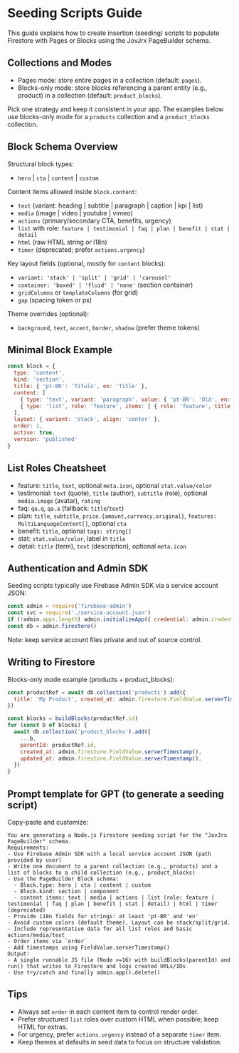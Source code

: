 # Seeding Scripts Guide

This guide explains how to create insertion (seeding) scripts to populate Firestore with Pages or Blocks using the JovJrx PageBuilder schema.

## Collections and Modes

- Pages mode: store entire pages in a collection (default: `pages`).
- Blocks-only mode: store blocks referencing a parent entity (e.g., product) in a collection (default: `product_blocks`).

Pick one strategy and keep it consistent in your app. The examples below use blocks-only mode for a `products` collection and a `product_blocks` collection.

## Block Schema Overview

Structural block types:
- `hero` | `cta` | `content` | `custom`

Content items allowed inside `block.content`:
- `text` (variant: heading | subtitle | paragraph | caption | kpi | list)
- `media` (image | video | youtube | vimeo)
- `actions` (primary/secondary CTA, benefits, urgency)
- `list` with role: `feature | testimonial | faq | plan | benefit | stat | detail`
- `html` (raw HTML string or i18n)
- `timer` (deprecated; prefer `actions.urgency`)

Key layout fields (optional, mostly for `content` blocks):
- `variant: 'stack' | 'split' | 'grid' | 'carousel'`
- `container: 'boxed' | 'fluid' | 'none'` (section container)
- `gridColumns` or `templateColumns` (for grid)
- `gap` (spacing token or px)

Theme overrides (optional):
- `background`, `text`, `accent`, `border`, `shadow` (prefer theme tokens)

## Minimal Block Example

```js
const block = {
  type: 'content',
  kind: 'section',
  title: { 'pt-BR': 'Título', en: 'Title' },
  content: [
    { type: 'text', variant: 'paragraph', value: { 'pt-BR': 'Olá', en: 'Hello' }, order: 0 },
    { type: 'list', role: 'feature', items: [ { role: 'feature', title: { 'pt-BR': 'Rápido', en: 'Fast' } } ], order: 1 }
  ],
  layout: { variant: 'stack', align: 'center' },
  order: 1,
  active: true,
  version: 'published'
}
```

## List Roles Cheatsheet

- feature: `title`, `text`, optional `meta.icon`, optional `stat.value/color`
- testimonial: `text` (quote), `title` (author), `subtitle` (role), optional `media.image` (avatar), `rating`
- faq: `qa.q`, `qa.a` (fallback: `title`/`text`)
- plan: `title`, `subtitle`, `price.{amount,currency,original}`, `features: MultiLanguageContent[]`, optional `cta`
- benefit: `title`, optional `tags: string[]`
- stat: `stat.value/color`, label in `title`
- detail: `title` (term), `text` (description), optional `meta.icon`

## Authentication and Admin SDK

Seeding scripts typically use Firebase Admin SDK via a service account JSON:

```js
const admin = require('firebase-admin')
const svc = require('./service-account.json')
if (!admin.apps.length) admin.initializeApp({ credential: admin.credential.cert(svc), projectId: svc.project_id })
const db = admin.firestore()
```

Note: keep service account files private and out of source control.

## Writing to Firestore

Blocks-only mode example (products + product_blocks):

```js
const productRef = await db.collection('products').add({
  title: 'My Product', created_at: admin.firestore.FieldValue.serverTimestamp()
})

const blocks = buildBlocks(productRef.id)
for (const b of blocks) {
  await db.collection('product_blocks').add({
    ...b,
    parentId: productRef.id,
    created_at: admin.firestore.FieldValue.serverTimestamp(),
    updated_at: admin.firestore.FieldValue.serverTimestamp(),
  })
}
```

## Prompt template for GPT (to generate a seeding script)

Copy-paste and customize:

```
You are generating a Node.js Firestore seeding script for the "JovJrx PageBuilder" schema.
Requirements:
- Use Firebase Admin SDK with a local service account JSON (path provided by user)
- Write one document to a parent collection (e.g., products) and a list of blocks to a child collection (e.g., product_blocks)
- Use the PageBuilder Block schema:
  - Block.type: hero | cta | content | custom
  - Block.kind: section | component
  - content items: text | media | actions | list (role: feature | testimonial | faq | plan | benefit | stat | detail) | html | timer (deprecated)
- Provide i18n fields for strings: at least 'pt-BR' and 'en'
- Avoid custom colors (default theme). Layout can be stack/split/grid.
- Include representative data for all list roles and basic actions/media/text
- Order items via `order`
- Add timestamps using FieldValue.serverTimestamp()
Output:
- A single runnable JS file (Node >=16) with buildBlocks(parentId) and run() that writes to Firestore and logs created URLs/IDs
- Use try/catch and finally admin.app().delete()
```

## Tips

- Always set `order` in each content item to control render order.
- Prefer structured `list` roles over custom HTML when possible; keep HTML for extras.
- For urgency, prefer `actions.urgency` instead of a separate `timer` item.
- Keep themes at defaults in seed data to focus on structure validation.
